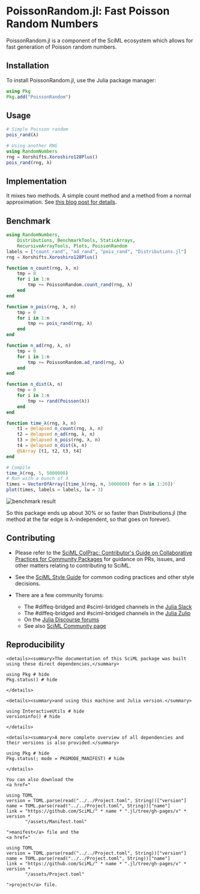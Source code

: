 # PoissonRandom.jl: Fast Poisson Random Numbers

PoissonRandom.jl is a component of the SciML ecosystem which allows
for fast generation of Poisson random numbers.

## Installation

To install PoissonRandom.jl, use the Julia package manager:

```julia
using Pkg
Pkg.add("PoissonRandom")
```

## Usage

```julia
# Simple Poisson random
pois_rand(λ)

# Using another RNG
using RandomNumbers
rng = Xorshifts.Xoroshiro128Plus()
pois_rand(rng, λ)
```

## Implementation

It mixes two methods. A simple count method and a method from a normal approximation.
See [this blog post for details](https://www.johndcook.com/blog/2010/06/14/generating-poisson-random-values/).

## Benchmark

```julia
using RandomNumbers,
    Distributions, BenchmarkTools, StaticArrays,
    RecursiveArrayTools, Plots, PoissonRandom
labels = ["count_rand", "ad_rand", "pois_rand", "Distributions.jl"]
rng = Xorshifts.Xoroshiro128Plus()

function n_count(rng, λ, n)
    tmp = 0
    for i in 1:n
        tmp += PoissonRandom.count_rand(rng, λ)
    end
end

function n_pois(rng, λ, n)
    tmp = 0
    for i in 1:n
        tmp += pois_rand(rng, λ)
    end
end

function n_ad(rng, λ, n)
    tmp = 0
    for i in 1:n
        tmp += PoissonRandom.ad_rand(rng, λ)
    end
end

function n_dist(λ, n)
    tmp = 0
    for i in 1:n
        tmp += rand(Poisson(λ))
    end
end

function time_λ(rng, λ, n)
    t1 = @elapsed n_count(rng, λ, n)
    t2 = @elapsed n_ad(rng, λ, n)
    t3 = @elapsed n_pois(rng, λ, n)
    t4 = @elapsed n_dist(λ, n)
    @SArray [t1, t2, t3, t4]
end

# Compile
time_λ(rng, 5, 5000000)
# Run with a bunch of λ
times = VectorOfArray([time_λ(rng, n, 5000000) for n in 1:20])'
plot(times, labels = labels, lw = 3)
```

![benchmark result](https://user-images.githubusercontent.com/1814174/40387004-1e377776-5dc0-11e8-88a2-2d9cb12db984.png)

So this package ends up about 30% or so faster than Distributions.jl (the method
at the far edge is λ-independent, so that goes on forever).

## Contributing

  - Please refer to the
    [SciML ColPrac: Contributor's Guide on Collaborative Practices for Community Packages](https://github.com/SciML/ColPrac/blob/master/README.md)
    for guidance on PRs, issues, and other matters relating to contributing to SciML.

  - See the [SciML Style Guide](https://github.com/SciML/SciMLStyle) for common coding practices and other style decisions.
  - There are a few community forums:
    
      + The #diffeq-bridged and #sciml-bridged channels in the
        [Julia Slack](https://julialang.org/slack/)
      + The #diffeq-bridged and #sciml-bridged channels in the
        [Julia Zulip](https://julialang.zulipchat.com/#narrow/stream/279055-sciml-bridged)
      + On the [Julia Discourse forums](https://discourse.julialang.org)
      + See also [SciML Community page](https://sciml.ai/community/)

## Reproducibility

```@raw html
<details><summary>The documentation of this SciML package was built using these direct dependencies,</summary>
```

```@example
using Pkg # hide
Pkg.status() # hide
```

```@raw html
</details>
```

```@raw html
<details><summary>and using this machine and Julia version.</summary>
```

```@example
using InteractiveUtils # hide
versioninfo() # hide
```

```@raw html
</details>
```

```@raw html
<details><summary>A more complete overview of all dependencies and their versions is also provided.</summary>
```

```@example
using Pkg # hide
Pkg.status(; mode = PKGMODE_MANIFEST) # hide
```

```@raw html
</details>
```

```@raw html
You can also download the 
<a href="
```

```@eval
using TOML
version = TOML.parse(read("../../Project.toml", String))["version"]
name = TOML.parse(read("../../Project.toml", String))["name"]
link = "https://github.com/SciML/" * name * ".jl/tree/gh-pages/v" * version *
       "/assets/Manifest.toml"
```

```@raw html
">manifest</a> file and the
<a href="
```

```@eval
using TOML
version = TOML.parse(read("../../Project.toml", String))["version"]
name = TOML.parse(read("../../Project.toml", String))["name"]
link = "https://github.com/SciML/" * name * ".jl/tree/gh-pages/v" * version *
       "/assets/Project.toml"
```

```@raw html
">project</a> file.
```
